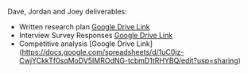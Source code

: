 Dave, Jordan and Joey deliverables:
- Written research plan [Google Drive Link](https://docs.google.com/document/d/1TeOWqPIHw8Lk2mXT2BbcRwhUEswZCpA0HyqTQEqQbcQ/edit?usp=sharing)
- Interview Survey Responses [Google Drive Link](https://docs.google.com/spreadsheets/d/1RodwCCqKdh9Md-DS9fUtAqXty6wBSSi9gGbFI2UeU4E/edit?usp=sharing)
- Competitive analysis [Google Drive Link] (https://docs.google.com/spreadsheets/d/1uC0jz-CwjYCkkTf0sqMoDV5IMROdNG-tcbmD1tRHYBQ/edit?usp=sharing)
